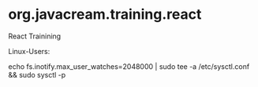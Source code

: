 # org.javacream.training.react
React Trainining


Linux-Users: 

echo fs.inotify.max_user_watches=2048000 | sudo tee -a /etc/sysctl.conf && sudo sysctl -p

